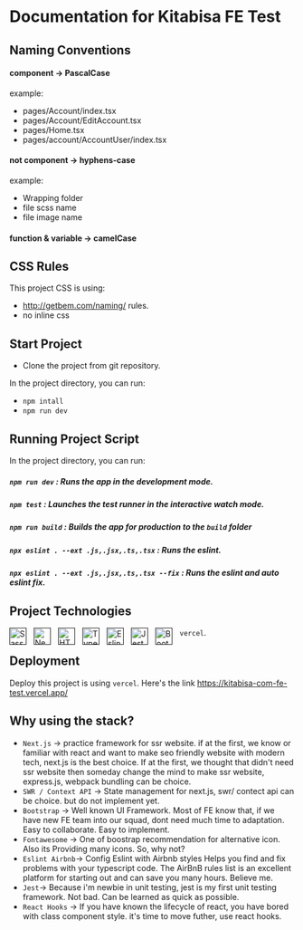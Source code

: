 # Documentation for Kitabisa FE Test

## Naming Conventions

#### component -> PascalCase

example:

- pages/Account/index.tsx
- pages/Account/EditAccount.tsx
- pages/Home.tsx
- pages/account/AccountUser/index.tsx

#### not component -> hyphens-case

example:

- Wrapping folder
- file scss name
- file image name

#### function & variable -> camelCase

## CSS Rules
This project CSS is using:
- http://getbem.com/naming/ rules.
- no inline css

## Start Project
- Clone the project from git repository.

In the project directory, you can run:

- `npm intall`
- `npm run dev`

## Running Project Script
In the project directory, you can run:

##### `npm run dev` : Runs the app in the development mode.
##### `npm test` : Launches the test runner in the interactive watch mode.
##### `npm run build` : Builds the app for production to the `build` folder
##### `npx eslint . --ext .js,.jsx,.ts,.tsx` : Runs the eslint.
##### `npx eslint . --ext .js,.jsx,.ts,.tsx --fix` : Runs the eslint and auto eslint fix.

## Project Technologies
[<img align="left" alt="Sass" width="30px" src="https://cdn.jsdelivr.net/gh/devicons/devicon/icons/sass/sass-original.svg" style="padding-right:10px;" />]()[<img align="left" alt="Next.js" width="30px" src="https://cdn.jsdelivr.net/gh/devicons/devicon/icons/nextjs/nextjs-original.svg" style="padding-right:10px;" />]()[<img align="left" alt="HTML5" width="30px" src="https://cdn.jsdelivr.net/gh/devicons/devicon/icons/html5/html5-original.svg" style="padding-right:10px;" />]()[<img align="left" alt="Typescript" width="30px" src="https://cdn.jsdelivr.net/gh/devicons/devicon/icons/typescript/typescript-original.svg" style="padding-right:10px;" />]()[<img align="left" alt="Eslint" width="30px" src="https://cdn.jsdelivr.net/gh/devicons/devicon/icons/eslint/eslint-original.svg" style="padding-right:10px;" />]()[<img align="left" alt="Jest" width="30px" src="https://cdn.jsdelivr.net/gh/devicons/devicon/icons/jest/jest-plain.svg" style="padding-right:10px;" />]()[<img align="left" alt="Bootstrap" width="30px" src="https://cdn.jsdelivr.net/gh/devicons/devicon/icons/bootstrap/bootstrap-original.svg" style="padding-right:10px;" />]()`vercel`.


## Deployment
Deploy this project is using `vercel`. Here's the link https://kitabisa-com-fe-test.vercel.app/


## Why using the stack?

- `Next.js` -> practice framework for ssr website. if at the first, we know or familiar with react and want to make seo friendly website with modern tech, next.js is the best choice. If at the first, we thought that didn't need ssr website then someday change the mind to make ssr website, express.js, webpack bundling can be choice.
- `SWR / Context API` -> State management for next.js, swr/ contect api can be choice. but do not implement yet.
- `Bootstrap` -> Well known UI Framework. Most of FE know that, if we have new FE team into our squad, dont need much time to adaptation.  Easy to collaborate. Easy to implement. 
- `Fontawesome` -> One of boostrap recommendation for alternative icon. Also its Providing many icons. So, why not?
- `Eslint Airbnb`-> Config Eslint with Airbnb styles Helps you find and fix problems with your typescript code. The AirBnB rules list is an excellent platform for starting out and can save you many hours. Believe me.
- `Jest`-> Because i'm newbie in unit testing, jest is my first unit testing framework. Not bad. Can be learned as quick as possible.
- `React Hooks` -> If you have known the lifecycle of react, you have bored with class component style. it's time to move futher, use react hooks.

